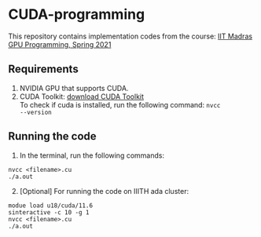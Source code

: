 # CUDA-programming
This repository contains implementation codes from the course: <a href="https://youtube.com/playlist?list=PL4YhK0pT0ZhXX5i5TlQzSprfJ78kjHV3i">IIT Madras GPU Programming, Spring 2021</a>

## Requirements
1. NVIDIA GPU that supports CUDA.
2. CUDA Toolkit: <a href="https://developer.nvidia.com/cuda-downloads">download CUDA Toolkit</a> \
To check if cuda is installed, run the following command: <code>nvcc --version</code>

## Running the code
1. In the terminal, run the following commands:
```
nvcc <filename>.cu
./a.out
```
2. [Optional] For running the code on IIITH ada cluster:
```
modue load u18/cuda/11.6
sinteractive -c 10 -g 1
nvcc <filename>.cu
./a.out
```
